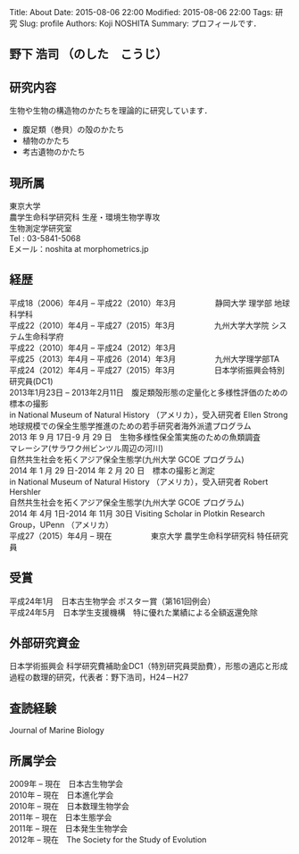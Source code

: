Title: About
Date: 2015-08-06 22:00
Modified: 2015-08-06 22:00
Tags: 研究
Slug: profile
Authors: Koji NOSHITA
Summary: プロフィールです．

## 野下 浩司 （のした　こうじ）

## 研究内容

生物や生物の構造物のかたちを理論的に研究しています．

* 腹足類（巻貝）の殻のかたち
* 植物のかたち
* 考古遺物のかたち


## 現所属

東京大学  
農学生命科学研究科 生産・環境生物学専攻  
生物測定学研究室  
Tel : 03-5841-5068  
Eメール：noshita at morphometrics.jp  

## 経歴

平成18（2006）年4月 – 平成22（2010）年3月　　　　　静岡大学 理学部 地球科学科  
平成22（2010）年4月 – 平成27（2015）年3月　　　　　九州大学大学院 システム生命科学府  
平成22（2010）年4月 – 平成24（2012）年3月  
平成25（2013）年4月 – 平成26（2014）年3月　　　　　九州大学理学部TA  
平成24（2012）年4月 – 平成27（2015）年3月　　　　　日本学術振興会特別研究員(DC1)  
2013年1月23日 – 2013年2月11日　腹足類殻形態の定量化と多様性評価のための標本の撮影  
in National Museum of Natural History （アメリカ），受入研究者 Ellen Strong  
地球規模での保全生態学推進のための若手研究者海外派遣プログラム  
2013 年 9 月 17日-9 月 29 日　生物多様性保全策実施のための魚類調査  
マレーシア(サラワク州ビンツル周辺の河川)  
自然共生社会を拓くアジア保全生態学(九州大学 GCOE プログラム)  
2014 年 1 月 29 日-2014 年 2 月 20 日　標本の撮影と測定  
in National Museum of Natural History （アメリカ），受入研究者 Robert Hershler  
自然共生社会を拓くアジア保全生態学(九州大学 GCOE プログラム)  
2014 年 4月 1日-2014 年 11月 30日 Visiting Scholar in Plotkin Research Group，UPenn （アメリカ）  
平成27（2015）年4月 – 現在　　　　　東京大学 農学生命科学研究科 特任研究員  

 
## 受賞

平成24年1月　日本古生物学会 ポスター賞（第161回例会）  
平成24年5月　日本学生支援機構　特に優れた業績による全額返還免除  

## 外部研究資金

日本学術振興会 科学研究費補助金DC1（特別研究員奨励費），形態の適応と形成過程の数理的研究，代表者：野下浩司，H24－H27

## 査読経験

Journal of Marine Biology

## 所属学会

2009年 – 現在　日本古生物学会  
2010年 – 現在　日本進化学会  
2010年 – 現在　日本数理生物学会  
2011年 – 現在　日本生態学会  
2011年 – 現在　日本発生生物学会  
2012年 – 現在　The Society for the Study of Evolution